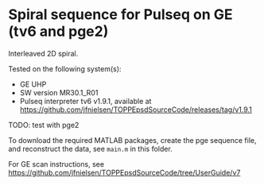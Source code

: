# Spiral sequence for Pulseq on GE (tv6 and pge2)

Interleaved 2D spiral.  

Tested on the following system(s):
* GE UHP
* SW version MR30.1_R01
* Pulseq interpreter tv6 v1.9.1, available at https://github.com/jfnielsen/TOPPEpsdSourceCode/releases/tag/v1.9.1

TODO: test with pge2

To download the required MATLAB packages,
create the pge sequence file, and reconstruct the data, see `main.m` in this folder.

For GE scan instructions, see https://github.com/jfnielsen/TOPPEpsdSourceCode/tree/UserGuide/v7


